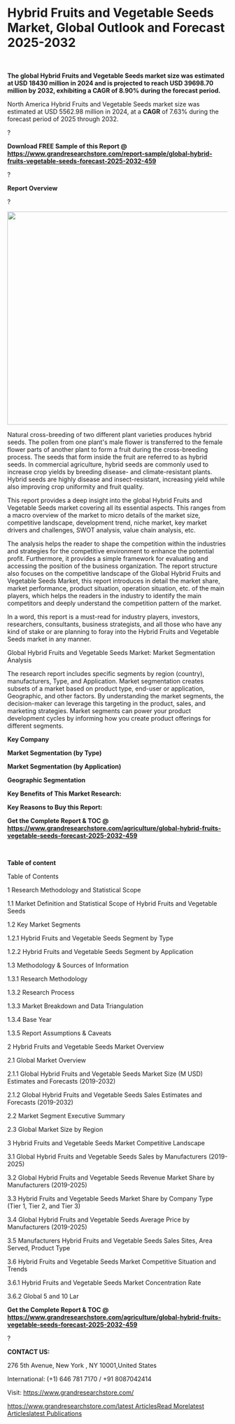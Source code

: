 <h1>Hybrid Fruits and Vegetable Seeds Market, Global Outlook and Forecast 2025-2032</h1><br/><p><strong>The global Hybrid Fruits and Vegetable Seeds market size was estimated at USD 18430 million in 2024 and is projected to reach USD 39698.70 million by 2032, exhibiting a <strong>CAGR</strong> of 8.90% during the forecast period.</strong></p>
 
 
 
 <p>North America Hybrid Fruits and Vegetable Seeds market size was estimated at USD 5562.98 million in 2024, at a <strong>CAGR</strong> of 7.63% during the forecast period of 2025 through 2032.</p>
 
 
 
 <p>? </p>
 
 
 
 <div><b>Download FREE Sample of this Report @ <a href="https://www.grandresearchstore.com/report-sample/global-hybrid-fruits-vegetable-seeds-forecast-2025-2032-459">https://www.grandresearchstore.com/report-sample/global-hybrid-fruits-vegetable-seeds-forecast-2025-2032-459</a></b></div>
 
 
 
 <p>? </p>
 
 
 
 <p><strong>Report Overview</strong></p>
 
 
 
 <p>? </p>
 
 
 
 <p><img alt="" src="https://www.grandresearchstore.com/assets/report-images/HybridFruitsandVegetableSeedsMarket.png" style="width: 731px; height: 487px;" /></p>
 
 
 
 <p>Natural cross-breeding of two different plant varieties produces hybrid seeds. The pollen from one plant&#39;s male flower is transferred to the female flower parts of another plant to form a fruit during the cross-breeding process. The seeds that form inside the fruit are referred to as hybrid seeds. In commercial agriculture, hybrid seeds are commonly used to increase crop yields by breeding disease- and climate-resistant plants. Hybrid seeds are highly disease and insect-resistant, increasing yield while also improving crop uniformity and fruit quality.</p>
 
 
 
 <p>This report provides a deep insight into the global Hybrid Fruits and Vegetable Seeds market covering all its essential aspects. This ranges from a macro overview of the market to micro details of the market size, competitive landscape, development trend, niche market, key market drivers and challenges, SWOT analysis, value chain analysis, etc.</p>
 
 
 
 <p>The analysis helps the reader to shape the competition within the industries and strategies for the competitive environment to enhance the potential profit. Furthermore, it provides a simple framework for evaluating and accessing the position of the business organization. The report structure also focuses on the competitive landscape of the Global Hybrid Fruits and Vegetable Seeds Market, this report introduces in detail the market share, market performance, product situation, operation situation, etc. of the main players, which helps the readers in the industry to identify the main competitors and deeply understand the competition pattern of the market.</p>
 
 
 
 <p>In a word, this report is a must-read for industry players, investors, researchers, consultants, business strategists, and all those who have any kind of stake or are planning to foray into the Hybrid Fruits and Vegetable Seeds market in any manner.</p>
 
 
 
 <p>Global Hybrid Fruits and Vegetable Seeds Market: Market Segmentation Analysis</p>
 
 
 
 <p>The research report includes specific segments by region (country), manufacturers, Type, and Application. Market segmentation creates subsets of a market based on product type, end-user or application, Geographic, and other factors. By understanding the market segments, the decision-maker can leverage this targeting in the product, sales, and marketing strategies. Market segments can power your product development cycles by informing how you create product offerings for different segments.</p>
 
 
 
 <p><strong>Key Company</strong></p>
 
 
 
 <p><strong>Market Segmentation (by Type)</strong></p>
 
 
 
 <p><strong>Market Segmentation (<strong>by Application</strong>)</strong></p>
 
 
 
 <p><strong>Geographic Segmentation</strong></p>
 
 
 
 <p><strong>Key Benefits of This Market Research:</strong></p>
 
 
 
 <p><strong>Key <strong>Reasons to Buy</strong> this Report:</strong></p>
 
 
 
 <div><b>Get the Complete Report & TOC @ <a href="https://www.grandresearchstore.com/agriculture/global-hybrid-fruits-vegetable-seeds-forecast-2025-2032-459">https://www.grandresearchstore.com/agriculture/global-hybrid-fruits-vegetable-seeds-forecast-2025-2032-459</a></b></div>
 
 
 
 <p><br />
 
 <b>Table of content</b></p>
 
 
 
 <p>Table of Contents<br />
 
 1 Research Methodology and Statistical Scope<br />
 
 1.1 Market Definition and Statistical Scope of Hybrid Fruits and Vegetable Seeds<br />
 
 1.2 Key Market Segments<br />
 
 1.2.1 Hybrid Fruits and Vegetable Seeds Segment by Type<br />
 
 1.2.2 Hybrid Fruits and Vegetable Seeds Segment by Application<br />
 
 1.3 Methodology & Sources of Information<br />
 
 1.3.1 Research Methodology<br />
 
 1.3.2 Research Process<br />
 
 1.3.3 Market Breakdown and Data Triangulation<br />
 
 1.3.4 Base Year<br />
 
 1.3.5 Report Assumptions & Caveats<br />
 
 2 Hybrid Fruits and Vegetable Seeds Market Overview<br />
 
 2.1 Global Market Overview<br />
 
 2.1.1 Global Hybrid Fruits and Vegetable Seeds Market Size (M USD) Estimates and Forecasts (2019-2032)<br />
 
 2.1.2 Global Hybrid Fruits and Vegetable Seeds Sales Estimates and Forecasts (2019-2032)<br />
 
 2.2 Market Segment Executive Summary<br />
 
 2.3 Global Market Size by Region<br />
 
 3 Hybrid Fruits and Vegetable Seeds Market Competitive Landscape<br />
 
 3.1 Global Hybrid Fruits and Vegetable Seeds Sales by Manufacturers (2019-2025)<br />
 
 3.2 Global Hybrid Fruits and Vegetable Seeds Revenue Market Share by Manufacturers (2019-2025)<br />
 
 3.3 Hybrid Fruits and Vegetable Seeds Market Share by Company Type (Tier 1, Tier 2, and Tier 3)<br />
 
 3.4 Global Hybrid Fruits and Vegetable Seeds Average Price by Manufacturers (2019-2025)<br />
 
 3.5 Manufacturers Hybrid Fruits and Vegetable Seeds Sales Sites, Area Served, Product Type<br />
 
 3.6 Hybrid Fruits and Vegetable Seeds Market Competitive Situation and Trends<br />
 
 3.6.1 Hybrid Fruits and Vegetable Seeds Market Concentration Rate<br />
 
 3.6.2 Global 5 and 10 Lar</p>
 
 
 
 <div><b>Get the Complete Report & TOC @ <a href="https://www.grandresearchstore.com/agriculture/global-hybrid-fruits-vegetable-seeds-forecast-2025-2032-459">https://www.grandresearchstore.com/agriculture/global-hybrid-fruits-vegetable-seeds-forecast-2025-2032-459</a></b></div>
 
 
 
 <p>? </p>
 
 
 
 <p><b>CONTACT US:</b><br />
 
 276 5th Avenue, New York , NY 10001,United States<br />
 
 International: (+1) 646 781 7170 / +91 8087042414<br />
 
 Visit: <a href="https://www.grandresearchstore.com/">https://www.grandresearchstore.com/</a><br />
 
 <a href="https://gyeongbokgung.com">https://www.grandresearchstore.com/</a><a href="https://hallyeomaritime.com">latest Articles</a><a href="https://jingwansa.com">Read More</a><a href="https://nguoiviet.jp/">latest Articles</a><a href="https://www.intelmarketresearch.com/">latest Publications</a></p>